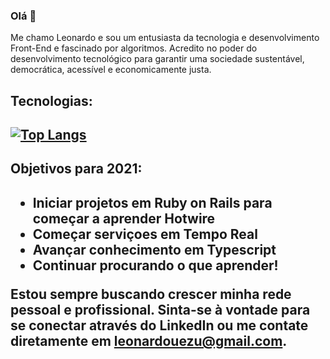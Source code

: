 ### Olá 👋

Me chamo Leonardo e sou um entusiasta da tecnologia e desenvolvimento Front-End e fascinado por algoritmos. Acredito no poder do desenvolvimento tecnológico para garantir uma sociedade sustentável, democrática, acessível e economicamente justa.

<h2>Tecnologias:<h2/>

[![Top Langs](https://github-readme-stats.vercel.app/api/top-langs/?username=luezu-42&langs_count=8)](https://github.com/anuraghazra/github-readme-stats)

<h2/>Objetivos para 2021:<h2/>

- Iniciar projetos em Ruby on Rails para começar a aprender Hotwire
- Começar serviçoes em Tempo Real
- Avançar conhecimento em Typescript
- Continuar procurando o que aprender!

Estou sempre buscando crescer minha rede pessoal e profissional. Sinta-se à vontade para se conectar através do LinkedIn ou me contate diretamente em leonardouezu@gmail.com. 
